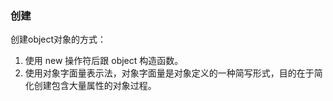 ### 创建  
创建object对象的方式：  
1. 使用 new 操作符后跟 object 构造函数。
2. 使用对象字面量表示法，对象字面量是对象定义的一种简写形式，目的在于简化创建包含大量属性的对象过程。  

